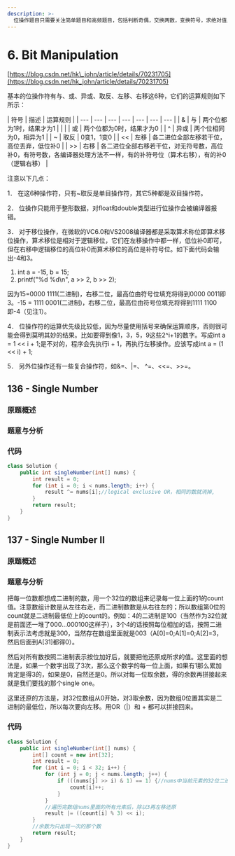 ```yaml
---
description: >-
  位操作题目只需要关注简单题目和高频题目，包括判断奇偶，交换两数，变换符号，求绝对值，筛素数与空间压缩，高低位交换，二进制逆序，二进制中1的个数，缺失的数字等。
---
```


# 6. Bit Manipulation

[https://blog.csdn.net/hk\_john/article/details/70231705](https://blog.csdn.net/hk_john/article/details/70231705)

基本的位操作符有与、或、异或、取反、左移、右移这6种，它们的运算规则如下所示：

| 符号 |  描述 |  运算规则                       |
| --- | --- | --- | --- | --- | --- | --- |
| &       |  与 | 两个位都为1时，结果才为1 |
| \|   |  或     | 两个位都为0时，结果才为0 |
| ^     | 异或 | 两个位相同为0，相异为1 |
| ~    | 取反 | 0变1，1变0 |
| &lt;&lt;  | 左移 | 各二进位全部左移若干位，高位丢弃，低位补0 |
| &gt;&gt;  | 右移 | 各二进位全部右移若干位，对无符号数，高位补0，有符号数，各编译器处理方法不一样，有的补符号位（算术右移），有的补0（逻辑右移） |

注意以下几点：

1．  在这6种操作符，只有~取反是单目操作符，其它5种都是双目操作符。

2．  位操作只能用于整形数据，对float和double类型进行位操作会被编译器报错。

3．  对于移位操作，在微软的VC6.0和VS2008编译器都是采取算术称位即算术移位操作，算术移位是相对于逻辑移位，它们在左移操作中都一样，低位补0即可，但在右移中逻辑移位的高位补0而算术移位的高位是补符号位。如下面代码会输出-4和3。

1. int a = -15, b = 15;  
2. printf\("%d %d\n", a &gt;&gt; 2, b &gt;&gt; 2\);  

因为15=0000 1111\(二进制\)，右移二位，最高位由符号位填充将得到0000 0011即3。-15 = 1111 0001\(二进制\)，右移二位，最高位由符号位填充将得到1111 1100即-4（见注1）。

4．  位操作符的运算优先级比较低，因为尽量使用括号来确保运算顺序，否则很可能会得到莫明其妙的结果。比如要得到像1，3，5，9这些2^i+1的数字。写成int a = 1 &lt;&lt; i + 1;是不对的，程序会先执行i + 1，再执行左移操作。应该写成int a = \(1 &lt;&lt; i\) + 1;

5．  另外位操作还有一些复合操作符，如&=、\|=、 ^=、&lt;&lt;=、&gt;&gt;=。





## 136 - Single Number

### 原题概述

### 题意与分析

### 代码

```java
class Solution {
    public int singleNumber(int[] nums) {
        int result = 0;
        for (int i = 0; i < nums.length; i++) {
            result ^= nums[i];//logical exclusive OR，相同的数就消掉,
        }
        return result;
    }
}
```

## 137 - Single Number II

### 原题概述

### 题意与分析

把每一位数都想成二进制的数，用一个32位的数组来记录每一位上面的1的count值。注意数组计数是从左往右走，而二进制数数是从右往左的；所以数组第0位的count就是二进制最低位上的count的。例如：4的二进制是100（当然作为32位就是前面还一堆了000...000100这样子），3个4的话按照每位相加的话，按照二进制表示法考虑就是300，当然存在数组里面就是003（A\[0\]=0;A\[1\]=0;A\[2\]=3，然后后面到A\[31\]都得0）。

然后对所有数按照二进制表示按位加好后，就要把他还原成所求的值。这里面的想法是，如果一个数字出现了3次，那么这个数字的每一位上面，如果有1那么累加肯定是得3的，如果是0，自然还是0。所以对每一位取余数，得的余数再拼接起来就是我们要找的那个single one。

这里还原的方法是，对32位数组从0开始，对3取余数，因为数组0位置其实是二进制的最低位，所以每次要向左移。用OR（\|）和 + 都可以拼接回来。

### 代码

```java
class Solution {
    public int singleNumber(int[] nums) {
        int[] count = new int[32];
        int result = 0;
        for (int i = 0; i < 32; i++) {
            for (int j = 0; j < nums.length; j++) {
                if (((nums[j] >> i) & 1) == 1) {//nums中当前元素的32位二进制形式，从右边的位开始，每位右移i位，来判断是否为1，然后在数组count中的i位置递增
                    count[i]++;
                }
            }
            //遍历完数组nums里面的所有元素后，除以3再左移还原
            result |= ((count[i] % 3) << i);
        }
        //余数为只出现一次的那个数
        return result;
    }
}
```

